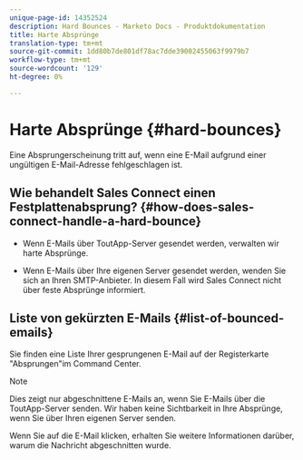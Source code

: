 ```yaml
---
unique-page-id: 14352524
description: Hard Bounces - Marketo Docs - Produktdokumentation
title: Harte Absprünge
translation-type: tm+mt
source-git-commit: 1dd80b7de801df78ac7dde39002455063f9979b7
workflow-type: tm+mt
source-wordcount: '129'
ht-degree: 0%

---
```



# Harte Absprünge {#hard-bounces}

Eine Absprungerscheinung tritt auf, wenn eine E-Mail aufgrund einer ungültigen E-Mail-Adresse fehlgeschlagen ist.

## Wie behandelt Sales Connect einen Festplattenabsprung? {#how-does-sales-connect-handle-a-hard-bounce}

* Wenn E-Mails über ToutApp-Server gesendet werden, verwalten wir harte Absprünge.

* Wenn E-Mails über Ihre eigenen Server gesendet werden, wenden Sie sich an Ihren SMTP-Anbieter. In diesem Fall wird Sales Connect nicht über feste Absprünge informiert.

## Liste von gekürzten E-Mails {#list-of-bounced-emails}

Sie finden eine Liste Ihrer gesprungenen E-Mail auf der Registerkarte &quot;Absprungen&quot;im Command Center.

>[!NOTE]
>
>Dies zeigt nur abgeschnittene E-Mails an, wenn Sie E-Mails über die ToutApp-Server senden. Wir haben keine Sichtbarkeit in Ihre Absprünge, wenn Sie über Ihren eigenen Server senden.

Wenn Sie auf die E-Mail klicken, erhalten Sie weitere Informationen darüber, warum die Nachricht abgeschnitten wurde.
